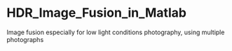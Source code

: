 # HDR_Image_Fusion_in_Matlab
Image fusion especially for low light conditions photography, using multiple photographs
